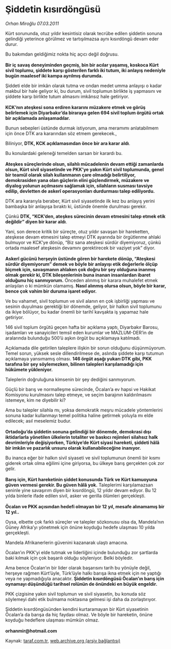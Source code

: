 # Şiddetin kısırdöngüsü

*Orhan Miroğlu 07.03.2011*

<div class="yazi"><p>Kürt sorununda, otuz yıldır kesintisiz olarak tecrübe edilen şiddetin sonuna gelindiği yeterince görülmez ve tartışılmazsa aynı kısırdöngü devam eder durur. </p>
<p>Bu bakımdan geldiğimiz nokta hiç açıcı değil doğrusu.<br/><br/><b>Bir iç savaş deneyiminden geçmiş, bin bir acılar yaşamış, koskoca Kürt sivil toplumu, şiddete karşı gösterilen farklı iki tutum, iki anlayış nedeniyle bugün maalesef iki kampa ayrılmış durumda.</b></p>
<p>Şiddeti elde bir imkân olarak tutma ve ondan medet umma anlayışı o kadar makbul bir hale geliyor ki, bu durum, sivil toplumun birlikte iş yapmasını ve şiddete karşı birlikte tutum almasını imkânsız hale getiriyor. <br/><br/><b>KCK’nın ateşkesi sona erdiren kararını müzakere etmek ve görüş belirlemek için Diyarbakır’da biraraya gelen 694 sivil toplum örgütü ortak bir açıklamada anlaşamadılar. </b></p>
<p>Bunun sebepleri üstünde durmak istiyorum, ama meramımı anlatabilmem için önce DTK ara kararından söz etmem gerekecek., </p>
<p>Biliniyor, <b>DTK, KCK açıklamasından önce bir ara karar aldı</b>. </p>
<p>Bu konulardaki geleneği temelden sarsan bir karardı bu. <br/><br/><b>Ateşkes süreçlerinde olsun, silahlı mücadelenin devam ettiği zamanlarda olsun, Kürt sivil siyasetinde ve PKK’ye yakın Kürt sivil toplumunda, genel bir teamül olarak silah kullanmanın çare olmadığı belirtiliyor, demokrasiden yana olan güçlerin elini güçlendirmek, müzakere ve diyalog yolunun açılmasını sağlamak için, silahların susması tavsiye edilip, devletten de askerî operasyonları durdurması talep ediliyordu.</b></p>
<p>DTK ara kararıyla beraber, Kürt sivil siyasetinde ilk kez bu anlayış yerini bambaşka bir anlayışa bıraktı ki, üstünde önemle durulması gerekir. </p>
<p>Çünkü <b>DTK, “KCK’den, ateşkes sürecinin devam etmesini talep etmek etik değildir” diyen bir karar aldı</b>. </p>
<p>Yani, son derece kritik bir süreçte, otuz yıldır savaşan bir hareketten, ateşkese devam etmesini talep etmeyi DTK ayarında bir örgütlenme ahlaki bulmuyor ve KCK’ye dönüp, “Biz sana ateşkesi sürdür diyemiyoruz, çünkü ortada maalesef ateşkesin devamını gerektirecek bir vaziyet yok” diyor.<br/><br/><b>Askerî gücünü herşeyin üstünde gören bir harekete dönüp, “Ateşkesi sürdür diyemiyorum” demek ve böyle bir anlayışı etik değerlerle ölçüp biçmek için, savaşmanın ahlaken çok doğru bir şey olduğuna inanmış olmak gerekir ki, DTK bileşenlerinin buna inanan insanlardan ibaret olduğunu hiç sanmıyorum.</b> Önceden alınmış bir karara muhalefet etmek anlaşılan o ki mümkün olamamış. <b>Nasıl alınmış olursa olsun, böyle bir karar, bence çok vahim bir duruma işaret ediyor.</b> </p>
<p>Ve bu vahamet, sivil toplumun ve sivil alanın en çok işbirliği yapması ve sesinin duyulması gerektiği bir dönemde, geliyor, bir halkın sivil toplumunu da ikiye bölüyor, bu kadar önemli bir tarihî kavşakta iş yapamaz hale getiriyor.</p>
<p>146 sivil toplum örgütü geçen hafta bir açıklama yaptı, Diyarbakır Barosu, işadamları ve sanayicileri temsil eden kurumlar ve MAZLUM-DER’in de aralarında bulunduğu 500’ü aşkın örgüt bu açıklamaya katılmadı. </p>
<p>Açıklamada dile getirilen taleplere ilişkin bir sorun olduğunu düşünmüyorum. Temel sorun, yüksek sesle dillendirilmese de, aslında şiddete karşı tutumun açıklamaya yansımamış olması. <b>146 örgüt aşağı yukarı DTK gibi, PKK tarafına bir şey söylemezken, bilinen talepleri karşılamadığı için hükümete yükleniyor.</b></p>
<p>Taleplerin doğruluğuna kimsenin bir şey dediğini sanmıyorum.</p>
<p>Güçlü bir barış ve normalleşme sürecinde, Öcalan’a ev hapsi ve Hakikat Komisyonu kurulmasını talep etmeye, ve seçim barajının kaldırılmasını istemeye, kim ne diyebilir ki?</p>
<p>Ama bu talepler silahla mı, yoksa demokratik meşru mücadele yöntemlerini sonuna kadar kullanmayı temel politika haline getirmek yoluyla mı elde edilecek; asıl meselemiz budur. <br/><br/><b>Ortadoğu’da şiddetin sonuna gelindiği bir dönemde, demokrasi dışı iktidarlarla yönetilen ülkelerin totaliter ve baskıcı rejimleri silahsız halk devrimleriyle değişiyorken, Türkiye’de Kürt siyasi hareketi, şiddeti hâlâ bir imkân ve pazarlık unsuru olarak kullanabileceğine inanıyor. </b></p>
<p>Bu inanca eğer bir halkın sivil siyaseti ve sivil toplumunun önemli bir kısmı giderek ortak olma eğilimi içine giriyorsa, bu ülkeye barış gerçekten çok zor gelir.<br/><br/><b>Barış için, Kürt hareketinin şiddet konusunda Türk ve Kürt kamuoyuna güven vermesi gerekir. Bu güven hâlâ yok.</b> Taleplerimi karşılamazsan seninle yine savaşırım diyen bir kısırdöngü, 12 yıldır devam ediyor. Bu 12 yılda binlerle ifade edilen sivil, asker ve gerilla ölümleri gerçekleşti. <br/><br/><b>Öcalan ve PKK açısından hedefi olmayan bir 12 yıl, mesafe alınamamış bir 12 yıl.. </b></p>
<p>Oysa, elbette çok farklı süreçler ve talepler sözkonusu olsa da, Mandela’nın Güney Afrika’yı yönetmek için önüne koyduğu hedefe ulaşması 10 yılda gerçekleşti. </p>
<p>Mandela Afrikanerlerin güvenini kazanarak ulaştı amacına. </p>
<p>Öcalan’ın PKK’yi elde tutmak ve liderliğini içinde bulunduğu zor şartlarda baki kılmak için çok başarılı olduğu söyleniyor. Belki böyledir. </p>
<p>Ama bence Öcalan’ın bir lider olarak başarısını tarih bu yönüyle değil, herşeye rağmen Kürt’üyle, Türk’üyle halkı barışa ikna etmek için ne yaptığı veya ne yapmadığıyla anacaktır. <b>Şiddetin kısırdöngüsü Öcalan’ın barış için oynamayı düşündüğü tarihsel rolünün de önündeki en büyük engeldir.</b> </p>
<p>PKK çizgisine yakın sivil toplumun ve sivil siyasetin, bu konuda söz söylemeyi dahi etik bulmama noktasına gelmesi işi daha da zorlaştırıyor. </p>
<p>Şiddetin kısırdöngüsünden kendini kurtaramayan bir Kürt siyasetinin Öcalan’a da barışa da hiç faydası olmaz. Ve böyle bir hareketin, önüne koyduğu hedeflere ulaşması mümkün olmaz.<br/><br/><b>orhanmir@hotmail.com</b></p>
</div>

Kaynak: [taraf.com.tr](http://www.taraf.com.tr/orhan-miroglu/makale-siddetin-kisirdongusu.htm), [web.archive.org (arşiv bağlantısı)](http://web.archive.org/web/20130721122233/http://www.taraf.com.tr/orhan-miroglu/makale-siddetin-kisirdongusu.htm)
